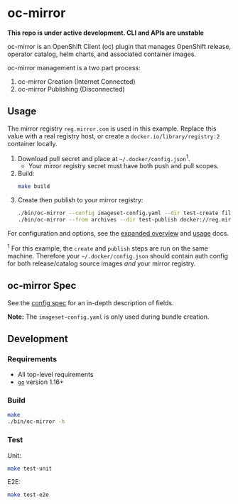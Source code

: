 # oc-mirror

**This repo is under active development. CLI and APIs are unstable**

oc-mirror is an OpenShift Client (oc) plugin that manages OpenShift release, operator catalog, helm charts, and associated container images.

oc-mirror management is a two part process:
1. oc-mirror Creation (Internet Connected)
1. oc-mirror Publishing (Disconnected)

## Usage

The mirror registry `reg.mirror.com` is used in this example.
Replace this value with a real registry host, or create a `docker.io/library/registry:2` container locally.

1. Download pull secret and place at `~/.docker/config.json`<sup>1</sup>.
    - Your mirror registry secret must have both push and pull scopes.
1. Build:
    ```sh
    make build
    ```
1. Create then publish to your mirror registry:
    ```sh
    ./bin/oc-mirror --config imageset-config.yaml --dir test-create file://archives
    ./bin/oc-mirror --from archives --dir test-publish docker://reg.mirror.com
    ```

For configuration and options, see the [expanded overview](./docs/overview.md) and [usage](./docs/usage.md) docs.

<sup>1</sup> For this example, the `create` and `publish` steps are run on the same machine. Therefore your `~/.docker/config.json`
should contain auth config for both release/catalog source images _and_ your mirror registry.

## oc-mirror Spec

See the [config spec][config-spec] for an in-depth description of fields.

**Note:** The `imageset-config.yaml` is only used during bundle creation.

## Development

### Requirements

- All top-level requirements
- [`go`][go] version 1.16+

### Build

```sh
make
./bin/oc-mirror -h
```

### Test

Unit:
```sh
make test-unit
```

E2E:
```sh
make test-e2e
```

[config-spec]:https://pkg.go.dev/github.com/redhatgov/bundle/pkg/config/v1alpha1#ImageSetConfiguration
[go]:https://golang.org/dl/